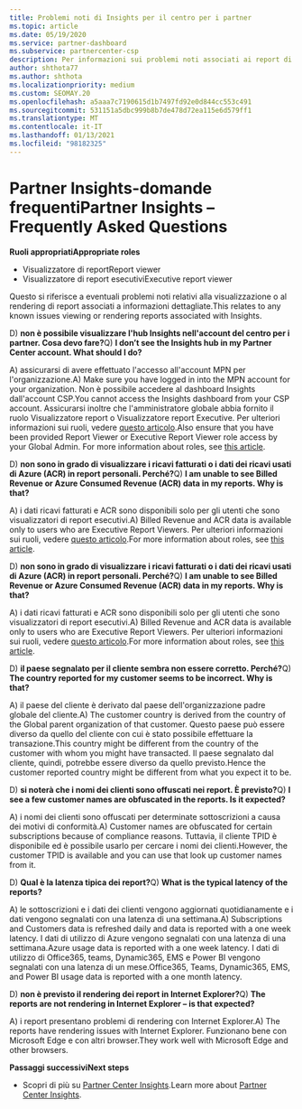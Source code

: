 ```yaml
---
title: Problemi noti di Insights per il centro per i partner
ms.topic: article
ms.date: 05/19/2020
ms.service: partner-dashboard
ms.subservice: partnercenter-csp
description: Per informazioni sui problemi noti associati ai report di partner Center Insights (PCI), vedere. Le informazioni possono includere problemi di rendering noti o limitazioni dei report.
author: shthota77
ms.author: shthota
ms.localizationpriority: medium
ms.custom: SEOMAY.20
ms.openlocfilehash: a5aaa7c7190615d1b7497fd92e0d844cc553c491
ms.sourcegitcommit: 531151a5dbc999b8b7de478d72ea115e6d579ff1
ms.translationtype: MT
ms.contentlocale: it-IT
ms.lasthandoff: 01/13/2021
ms.locfileid: "98182325"
---
```

# <a name="partner-insights--frequently-asked-questions"></a><span data-ttu-id="49169-104">Partner Insights-domande frequenti</span><span class="sxs-lookup"><span data-stu-id="49169-104">Partner Insights – Frequently Asked Questions</span></span>

<span data-ttu-id="49169-105">**Ruoli appropriati**</span><span class="sxs-lookup"><span data-stu-id="49169-105">**Appropriate roles**</span></span>
- <span data-ttu-id="49169-106">Visualizzatore di report</span><span class="sxs-lookup"><span data-stu-id="49169-106">Report viewer</span></span>
- <span data-ttu-id="49169-107">Visualizzatore di report esecutivi</span><span class="sxs-lookup"><span data-stu-id="49169-107">Executive report viewer</span></span>

<span data-ttu-id="49169-108">Questo si riferisce a eventuali problemi noti relativi alla visualizzazione o al rendering di report associati a informazioni dettagliate.</span><span class="sxs-lookup"><span data-stu-id="49169-108">This relates to any known issues viewing or rendering reports associated with Insights.</span></span>

<span data-ttu-id="49169-109">D) **non è possibile visualizzare l'hub Insights nell'account del centro per i partner. Cosa devo fare?**</span><span class="sxs-lookup"><span data-stu-id="49169-109">Q) **I don’t see the Insights hub in my Partner Center account. What should I do?**</span></span>

<span data-ttu-id="49169-110">A) assicurarsi di avere effettuato l'accesso all'account MPN per l'organizzazione.</span><span class="sxs-lookup"><span data-stu-id="49169-110">A) Make sure you have logged in into the MPN account for your organization.</span></span> <span data-ttu-id="49169-111">Non è possibile accedere al dashboard Insights dall'account CSP.</span><span class="sxs-lookup"><span data-stu-id="49169-111">You cannot access the Insights dashboard from your CSP account.</span></span> <span data-ttu-id="49169-112">Assicurarsi inoltre che l'amministratore globale abbia fornito il ruolo Visualizzatore report o Visualizzatore report Executive.  Per ulteriori informazioni sui ruoli, vedere [questo articolo](./pci-roles.md).</span><span class="sxs-lookup"><span data-stu-id="49169-112">Also ensure that you have been provided Report Viewer or Executive Report Viewer role access by your Global Admin.  For more information about roles, see [this article](./pci-roles.md).</span></span>

<span data-ttu-id="49169-113">D) **non sono in grado di visualizzare i ricavi fatturati o i dati dei ricavi usati di Azure (ACR) in report personali. Perché?**</span><span class="sxs-lookup"><span data-stu-id="49169-113">Q) **I am unable to see Billed Revenue or Azure Consumed Revenue (ACR) data in my reports. Why is that?**</span></span>

<span data-ttu-id="49169-114">A) i dati ricavi fatturati e ACR sono disponibili solo per gli utenti che sono visualizzatori di report esecutivi.</span><span class="sxs-lookup"><span data-stu-id="49169-114">A) Billed Revenue and ACR data is available only to users who are Executive Report Viewers.</span></span>  <span data-ttu-id="49169-115">Per ulteriori informazioni sui ruoli, vedere [questo articolo](./pci-roles.md).</span><span class="sxs-lookup"><span data-stu-id="49169-115">For more information about roles, see [this article](./pci-roles.md).</span></span>

<span data-ttu-id="49169-116">D) **non sono in grado di visualizzare i ricavi fatturati o i dati dei ricavi usati di Azure (ACR) in report personali. Perché?**</span><span class="sxs-lookup"><span data-stu-id="49169-116">Q) **I am unable to see Billed Revenue or Azure Consumed Revenue (ACR) data in my reports. Why is that?**</span></span>

<span data-ttu-id="49169-117">A) i dati ricavi fatturati e ACR sono disponibili solo per gli utenti che sono visualizzatori di report esecutivi.</span><span class="sxs-lookup"><span data-stu-id="49169-117">A) Billed Revenue and ACR data is available only to users who are Executive Report Viewers.</span></span> <span data-ttu-id="49169-118">Per ulteriori informazioni sui ruoli, vedere [questo articolo](./pci-roles.md).</span><span class="sxs-lookup"><span data-stu-id="49169-118">For more information about roles, see [this article](./pci-roles.md).</span></span>

<span data-ttu-id="49169-119">D) **il paese segnalato per il cliente sembra non essere corretto. Perché?**</span><span class="sxs-lookup"><span data-stu-id="49169-119">Q) **The country reported for my customer seems to be incorrect. Why is that?**</span></span>

<span data-ttu-id="49169-120">A) il paese del cliente è derivato dal paese dell'organizzazione padre globale del cliente.</span><span class="sxs-lookup"><span data-stu-id="49169-120">A) The customer country is derived from the country of the Global parent organization of that customer.</span></span> <span data-ttu-id="49169-121">Questo paese può essere diverso da quello del cliente con cui è stato possibile effettuare la transazione.</span><span class="sxs-lookup"><span data-stu-id="49169-121">This country might be different from the country of the customer with whom you might have transacted.</span></span> <span data-ttu-id="49169-122">Il paese segnalato dal cliente, quindi, potrebbe essere diverso da quello previsto.</span><span class="sxs-lookup"><span data-stu-id="49169-122">Hence the customer reported country might be different from what you expect it to be.</span></span>

<span data-ttu-id="49169-123">D) **si noterà che i nomi dei clienti sono offuscati nei report. È previsto?**</span><span class="sxs-lookup"><span data-stu-id="49169-123">Q) **I see a few customer names are obfuscated in the reports. Is it expected?**</span></span>

<span data-ttu-id="49169-124">A) i nomi dei clienti sono offuscati per determinate sottoscrizioni a causa dei motivi di conformità.</span><span class="sxs-lookup"><span data-stu-id="49169-124">A) Customer names are obfuscated for certain subscriptions because of compliance reasons.</span></span> <span data-ttu-id="49169-125">Tuttavia, il cliente TPID è disponibile ed è possibile usarlo per cercare i nomi dei clienti.</span><span class="sxs-lookup"><span data-stu-id="49169-125">However, the customer TPID is available and you can use that look up customer names from it.</span></span>

<span data-ttu-id="49169-126">D) **Qual è la latenza tipica dei report?**</span><span class="sxs-lookup"><span data-stu-id="49169-126">Q) **What is the typical latency of the reports?**</span></span>

<span data-ttu-id="49169-127">A) le sottoscrizioni e i dati dei clienti vengono aggiornati quotidianamente e i dati vengono segnalati con una latenza di una settimana.</span><span class="sxs-lookup"><span data-stu-id="49169-127">A) Subscriptions and Customers data is refreshed daily and data is reported with a one week latency.</span></span> <span data-ttu-id="49169-128">I dati di utilizzo di Azure vengono segnalati con una latenza di una settimana.</span><span class="sxs-lookup"><span data-stu-id="49169-128">Azure usage data is reported with a one week latency.</span></span> <span data-ttu-id="49169-129">I dati di utilizzo di Office365, teams, Dynamic365, EMS e Power BI vengono segnalati con una latenza di un mese.</span><span class="sxs-lookup"><span data-stu-id="49169-129">Office365, Teams, Dynamic365, EMS, and Power BI usage data is reported with a one month latency.</span></span>

<span data-ttu-id="49169-130">D) **non è previsto il rendering dei report in Internet Explorer?**</span><span class="sxs-lookup"><span data-stu-id="49169-130">Q) **The reports are not rendering in Internet Explorer – is that expected?**</span></span>

<span data-ttu-id="49169-131">A) i report presentano problemi di rendering con Internet Explorer.</span><span class="sxs-lookup"><span data-stu-id="49169-131">A)  The reports have rendering issues with Internet Explorer.</span></span> <span data-ttu-id="49169-132">Funzionano bene con Microsoft Edge e con altri browser.</span><span class="sxs-lookup"><span data-stu-id="49169-132">They work well with Microsoft Edge and other browsers.</span></span>

<span data-ttu-id="49169-133">**Passaggi successivi**</span><span class="sxs-lookup"><span data-stu-id="49169-133">**Next steps**</span></span>

- <span data-ttu-id="49169-134">Scopri di più su [Partner Center Insights](partner-center-insights.md).</span><span class="sxs-lookup"><span data-stu-id="49169-134">Learn more about [Partner Center Insights](partner-center-insights.md).</span></span>